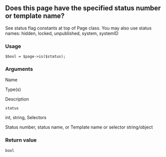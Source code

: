 Does this page have the specified status number or template name?
-----------------------------------------------------------------

See status flag constants at top of Page class. You may also use status names: hidden, locked, unpublished, system, systemID

### Usage

    $bool = $page->is($status);

### Arguments

Name

Type(s)

Description

`status`

int, string, Selectors

Status number, status name, or Template name or selector string/object

### Return value

`bool`

